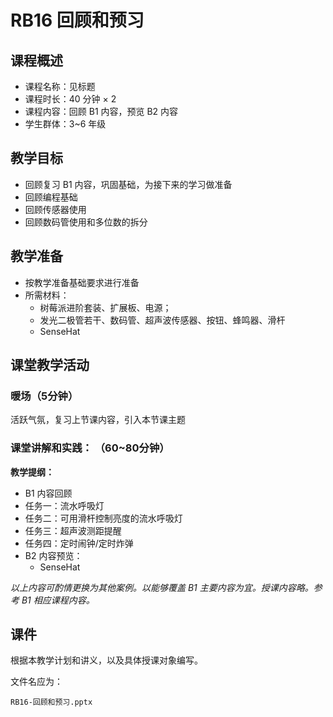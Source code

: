 # RB16 回顾和预习

## 课程概述

- 课程名称：见标题
- 课程时长：40 分钟 × 2
- 课程内容：回顾 B1 内容，预览 B2 内容
- 学生群体：3~6 年级

## 教学目标

- 回顾复习 B1 内容，巩固基础，为接下来的学习做准备
- 回顾编程基础
- 回顾传感器使用
- 回顾数码管使用和多位数的拆分

## 教学准备

- 按教学准备基础要求进行准备
- 所需材料：
    - 树莓派进阶套装、扩展板、电源；
    - 发光二极管若干、数码管、超声波传感器、按钮、蜂鸣器、滑杆 
    - SenseHat

## 课堂教学活动

### 暖场（5分钟）

活跃气氛，复习上节课内容，引入本节课主题

### 课堂讲解和实践： （60~80分钟）

**教学提纲：**

- B1 内容回顾
- 任务一：流水呼吸灯
- 任务二：可用滑杆控制亮度的流水呼吸灯
- 任务三：超声波测距提醒
- 任务四：定时闹钟/定时炸弹
- B2 内容预览：
    - SenseHat

*以上内容可酌情更换为其他案例。以能够覆盖 B1 主要内容为宜。授课内容略。参考 B1 相应课程内容。*

## 课件

根据本教学计划和讲义，以及具体授课对象编写。

文件名应为：

`RB16-回顾和预习.pptx`

